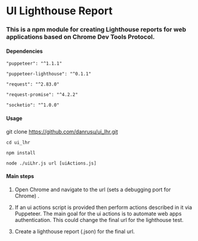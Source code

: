 # UI Lighthouse Report 

### This is a npm module for creating Lighthouse reports for web applications based on Chrome Dev Tools Protocol.


#### Dependencies

    "puppeteer": "^1.1.1"
    
    "puppeteer-lighthouse": "^0.1.1"
    
    "request": "^2.83.0"
    
    "request-promise": "^4.2.2"
    
    "socketio": "^1.0.0"


#### Usage

git clone https://github.com/danrusu/ui_lhr.git

    cd ui_lhr

    npm install

    node ./uiLhr.js url [uiActions.js]


#### Main steps

1. Open Chrome and navigate to the url (sets a debugging port for Chrome) . 

2. If an ui actions script is provided then perform actions described in it via Puppeteer. The main goal for the ui actions is to automate web apps authentication. This could change the final url for the lighthouse test.

3. Create a lighthouse report (.json) for the final url.

